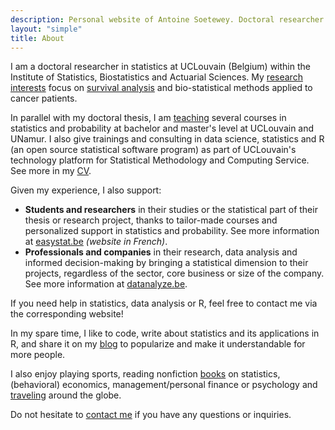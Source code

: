 ```yaml
---
description: Personal website of Antoine Soetewey. Doctoral researcher and teaching assistant in statistics at UCLouvain
layout: "simple"
title: About
---
```


I am a doctoral researcher in statistics at UCLouvain (Belgium) within the Institute of Statistics, Biostatistics and Actuarial Sciences. My [research interests](/research/) focus on [survival analysis](https://statsandr.com/blog/what-is-survival-analysis/) and bio-statistical methods applied to cancer patients. 

In parallel with my doctoral thesis, I am [teaching](/teaching/) several courses in statistics and probability at bachelor and master's level at UCLouvain and UNamur. I also give trainings and consulting in data science, statistics and R (an open source statistical software program) as part of UCLouvain's technology platform for Statistical Methodology and Computing Service. See more in my [CV](/cv/).

Given my experience, I also support:

- **Students and researchers** in their studies or the statistical part of their thesis or research project, thanks to tailor-made courses and personalized support in statistics and probability. See more information at [easystat.be](https://easystat.be/) *(website in French)*.
- **Professionals and companies** in their research, data analysis and informed decision-making by bringing a statistical dimension to their projects, regardless of the sector, core business or size of the company. See more information at [datanalyze.be](https://datanalyze.be/).

If you need help in statistics, data analysis or R, feel free to contact me via the corresponding website!

In my spare time, I like to code, write about statistics and its applications in R, and share it on my [blog](https://statsandr.com/) to popularize and make it understandable for more people.

I also enjoy playing sports, reading nonfiction [books](/files/booklist.html) on statistics, (behavioral) economics, management/personal finance or psychology and [traveling](/files/visited-places.html) around the globe.

Do not hesitate to [contact me](/contact/) if you have any questions or inquiries.
